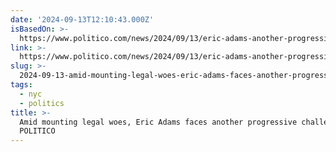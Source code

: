 ```yaml
---
date: '2024-09-13T12:10:43.000Z'
isBasedOn: >-
  https://www.politico.com/news/2024/09/13/eric-adams-another-progressive-challenger-reelection-bid-00179027
link: >-
  https://www.politico.com/news/2024/09/13/eric-adams-another-progressive-challenger-reelection-bid-00179027
slug: >-
  2024-09-13-amid-mounting-legal-woes-eric-adams-faces-another-progressive-challenger-politico
tags:
  - nyc
  - politics
title: >-
  Amid mounting legal woes, Eric Adams faces another progressive challenger -
  POLITICO
---
```

 
